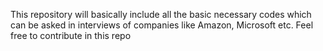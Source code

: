 This repository will basically include all the basic necessary codes which can be asked in interviews of companies like Amazon, Microsoft etc. Feel free to contribute in this repo

